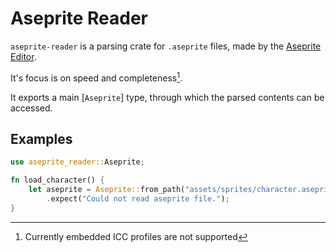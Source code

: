 # Aseprite Reader

`aseprite-reader` is a parsing crate for `.aseprite` files, made by the [Aseprite Editor](https://www.aseprite.org/).

It's focus is on speed and completeness[^1].

It exports a main [`Aseprite`] type, through which the parsed contents can be accessed.



[^1]: Currently embedded ICC profiles are not supported



## Examples

```rust
use aseprite_reader::Aseprite;

fn load_character() {
    let aseprite = Aseprite::from_path("assets/sprites/character.aseprite")
        .expect("Could not read aseprite file.");
}
```